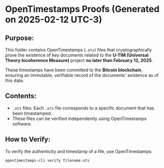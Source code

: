 # OpenTimestamps Proofs (Generated on 2025-02-12 UTC-3)

## Purpose:
This folder contains OpenTimestamps (`.ots`) files that cryptographically prove the existence of key documents related to the **U-TIM (Universal Theory Incoherence Measure)** project **no later than February 12, 2025**.

These timestamps have been committed to the **Bitcoin blockchain**, ensuring an immutable, verifiable record of the documents' existence as of this date.

## Contents:
- `.ots` files: Each `.ots` file corresponds to a specific document that has been timestamped.
- These files can be verified independently using OpenTimestamps software.

## How to Verify:
To verify the authenticity and timestamp of a file, use OpenTimestamps:
```sh
opentimestamps-cli verify filename.ots
